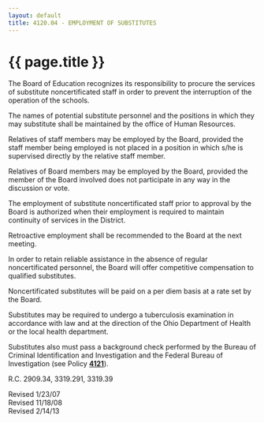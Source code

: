 ```yaml
---
layout: default
title: 4120.04 - EMPLOYMENT OF SUBSTITUTES
---
```


{{ page.title }}
================

The Board of Education recognizes its responsibility to procure the
services of substitute noncertificated staff in order to prevent the
interruption of the operation of the schools.

The names of potential substitute personnel and the positions in which
they may substitute shall be maintained by the office of Human
Resources.

Relatives of staff members may be employed by the Board, provided the
staff member being employed is not placed in a position in which s/he is
supervised directly by the relative staff member.

Relatives of Board members may be employed by the Board, provided the
member of the Board involved does not participate in any way in the
discussion or vote.

The employment of substitute noncertificated staff prior to approval by
the Board is authorized when their employment is required to maintain
continuity of services in the District.

Retroactive employment shall be recommended to the Board at the next
meeting.

In order to retain reliable assistance in the absence of regular
noncertificated personnel, the Board will offer competitive compensation
to qualified substitutes.

Noncertificated substitutes will be paid on a per diem basis at a rate
set by the Board.

Substitutes may be required to undergo a tuberculosis examination in
accordance with law and at the direction of the Ohio Department of
Health or the local health department.

Substitutes also must pass a background check performed by the Bureau of
Criminal Identification and Investigation and the Federal Bureau of
Investigation (see Policy [**4121**](po4121.md)).

R.C. 2909.34, 3319.291, 3319.39

Revised 1/23/07\
 Revised 11/18/08\
 Revised 2/14/13
